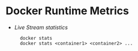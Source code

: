 # Docker Runtime Metrics 
- *Live Stream statistics*
 
		docker stats
		docker stats <container1> <container2> ...


